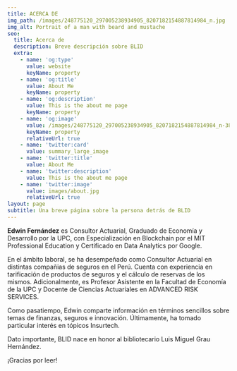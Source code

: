 ```yaml
---
title: ACERCA DE
img_path: /images/248775120_297005238934905_8207182154887814984_n.jpg
img_alt: Portrait of a man with beard and mustache
seo:
  title: Acerca de
  description: Breve descripción sobre BLID
  extra:
    - name: 'og:type'
      value: website
      keyName: property
    - name: 'og:title'
      value: About Me
      keyName: property
    - name: 'og:description'
      value: This is the about me page
      keyName: property
    - name: 'og:image'
      value: /images/248775120_297005238934905_8207182154887814984_n-38ae7750.jpg
      keyName: property
      relativeUrl: true
    - name: 'twitter:card'
      value: summary_large_image
    - name: 'twitter:title'
      value: About Me
    - name: 'twitter:description'
      value: This is the about me page
    - name: 'twitter:image'
      value: images/about.jpg
      relativeUrl: true
layout: page
subtitle: Una breve página sobre la persona detrás de BLID
---
```

**Edwin Fernández** es Consultor Actuarial, Graduado de Economía y Desarrollo por la UPC, con Especialización en Blockchain por el MIT Professional Education y Certificado en Data Analytics por Google.

En el ámbito laboral, se ha desempeñado como Consultor Actuarial en distintas compañias de seguros en el Perú. Cuenta con experiencia en tarificación de productos de seguros y el cálculo de reservas de los mismos.  Adicionalmente, es Profesor Asistente en la Facultad de Economía de la UPC y Docente de Ciencias Actuariales en ADVANCED RISK SERVICES.

Como pasatiempo, Edwin comparte información en términos sencillos sobre temas de finanzas, seguros e innovación. Últimamente, ha tomado particular interés en tópicos Insurtech.

Dato importante, BLID nace en honor al bibliotecario Luis Miguel Grau Hernández.

¡Gracias por leer!
